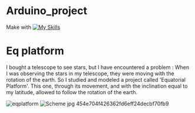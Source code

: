 # Arduino_project

Make with [![My Skills](https://skills.thijs.gg/icons?i=c,arduino)](https://skills.thijs.gg)

# Eq platform 

I bought a telescope to see stars, but I have encountered a problem : When I was observing the stars in my telescope, they were moving with the rotation of the earth. So I studied and modeled a project called 'Equatorial Platform'. This one, through its movement, and with the inclination equal to my latitude, allowed to follow the rotation of the earth.

![eqplatform](https://user-images.githubusercontent.com/73825898/171649408-0db79e62-6e50-4974-8f82-755c3d8e7a95.gif)
![Scheme jpg 454e704f426362fd6eff24decbf70fb9](https://user-images.githubusercontent.com/73825898/171650033-2c06a918-9030-4336-8ed8-06ef285b9087.jpg)

